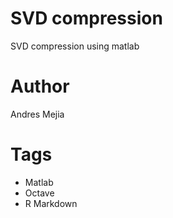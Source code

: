 # SVD compression


SVD compression using matlab

# Author

Andres Mejia

# Tags

- Matlab
- Octave
- R Markdown